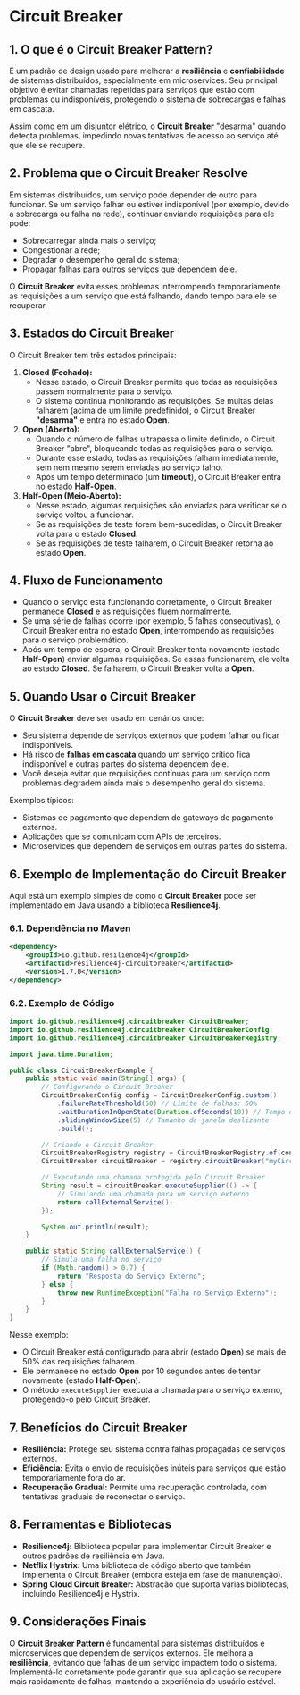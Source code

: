 # Circuit Breaker

## 1. O que é o Circuit Breaker Pattern?

É um padrão de design usado para melhorar a **resiliência** e **confiabilidade** de sistemas distribuídos, especialmente em microservices. Seu principal objetivo é evitar chamadas repetidas para serviços que estão com problemas ou indisponíveis, protegendo o sistema de sobrecargas e falhas em cascata.

Assim como em um disjuntor elétrico, o **Circuit Breaker** "desarma" quando detecta problemas, impedindo novas tentativas de acesso ao serviço até que ele se recupere.

## 2. Problema que o Circuit Breaker Resolve

Em sistemas distribuídos, um serviço pode depender de outro para funcionar. Se um serviço falhar ou estiver indisponível (por exemplo, devido a sobrecarga ou falha na rede), continuar enviando requisições para ele pode:

- Sobrecarregar ainda mais o serviço;
- Congestionar a rede;
- Degradar o desempenho geral do sistema;
- Propagar falhas para outros serviços que dependem dele.

O **Circuit Breaker** evita esses problemas interrompendo temporariamente as requisições a um serviço que está falhando, dando tempo para ele se recuperar.

## 3. Estados do Circuit Breaker

O Circuit Breaker tem três estados principais:

1. **Closed (Fechado):**
    - Nesse estado, o Circuit Breaker permite que todas as requisições passem normalmente para o serviço.
    - O sistema continua monitorando as requisições. Se muitas delas falharem (acima de um limite predefinido), o Circuit Breaker **"desarma"** e entra no estado **Open**.
2. **Open (Aberto):**
    - Quando o número de falhas ultrapassa o limite definido, o Circuit Breaker "abre", bloqueando todas as requisições para o serviço.
    - Durante esse estado, todas as requisições falham imediatamente, sem nem mesmo serem enviadas ao serviço falho.
    - Após um tempo determinado (um **timeout**), o Circuit Breaker entra no estado **Half-Open**.
3. **Half-Open (Meio-Aberto):**
    - Nesse estado, algumas requisições são enviadas para verificar se o serviço voltou a funcionar.
    - Se as requisições de teste forem bem-sucedidas, o Circuit Breaker volta para o estado **Closed**.
    - Se as requisições de teste falharem, o Circuit Breaker retorna ao estado **Open**.

## 4. Fluxo de Funcionamento

- Quando o serviço está funcionando corretamente, o Circuit Breaker permanece **Closed** e as requisições fluem normalmente.
- Se uma série de falhas ocorre (por exemplo, 5 falhas consecutivas), o Circuit Breaker entra no estado **Open**, interrompendo as requisições para o serviço problemático.
- Após um tempo de espera, o Circuit Breaker tenta novamente (estado **Half-Open**) enviar algumas requisições. Se essas funcionarem, ele volta ao estado **Closed**. Se falharem, o Circuit Breaker volta a **Open**.

## 5. Quando Usar o Circuit Breaker

O **Circuit Breaker** deve ser usado em cenários onde:

- Seu sistema depende de serviços externos que podem falhar ou ficar indisponíveis.
- Há risco de **falhas em cascata** quando um serviço crítico fica indisponível e outras partes do sistema dependem dele.
- Você deseja evitar que requisições contínuas para um serviço com problemas degradem ainda mais o desempenho geral do sistema.

Exemplos típicos:

- Sistemas de pagamento que dependem de gateways de pagamento externos.
- Aplicações que se comunicam com APIs de terceiros.
- Microservices que dependem de serviços em outras partes do sistema.

## 6. Exemplo de Implementação do Circuit Breaker

Aqui está um exemplo simples de como o **Circuit Breaker** pode ser implementado em Java usando a biblioteca **Resilience4j**.

### 6.1. Dependência no Maven

```xml
<dependency>
    <groupId>io.github.resilience4j</groupId>
    <artifactId>resilience4j-circuitbreaker</artifactId>
    <version>1.7.0</version>
</dependency>

```

### 6.2. Exemplo de Código

```java
import io.github.resilience4j.circuitbreaker.CircuitBreaker;
import io.github.resilience4j.circuitbreaker.CircuitBreakerConfig;
import io.github.resilience4j.circuitbreaker.CircuitBreakerRegistry;

import java.time.Duration;

public class CircuitBreakerExample {
    public static void main(String[] args) {
        // Configurando o Circuit Breaker
        CircuitBreakerConfig config = CircuitBreakerConfig.custom()
            .failureRateThreshold(50) // Limite de falhas: 50%
            .waitDurationInOpenState(Duration.ofSeconds(10)) // Tempo de espera no estado Open
            .slidingWindowSize(5) // Tamanho da janela deslizante
            .build();

        // Criando o Circuit Breaker
        CircuitBreakerRegistry registry = CircuitBreakerRegistry.of(config);
        CircuitBreaker circuitBreaker = registry.circuitBreaker("myCircuitBreaker");

        // Executando uma chamada protegida pelo Circuit Breaker
        String result = circuitBreaker.executeSupplier(() -> {
            // Simulando uma chamada para um serviço externo
            return callExternalService();
        });

        System.out.println(result);
    }

    public static String callExternalService() {
        // Simula uma falha no serviço
        if (Math.random() > 0.7) {
            return "Resposta do Serviço Externo";
        } else {
            throw new RuntimeException("Falha no Serviço Externo");
        }
    }
}

```

Nesse exemplo:

- O Circuit Breaker está configurado para abrir (estado **Open**) se mais de 50% das requisições falharem.
- Ele permanece no estado **Open** por 10 segundos antes de tentar novamente (estado **Half-Open**).
- O método `executeSupplier` executa a chamada para o serviço externo, protegendo-o pelo Circuit Breaker.

## 7. Benefícios do Circuit Breaker

- **Resiliência:** Protege seu sistema contra falhas propagadas de serviços externos.
- **Eficiência:** Evita o envio de requisições inúteis para serviços que estão temporariamente fora do ar.
- **Recuperação Gradual:** Permite uma recuperação controlada, com tentativas graduais de reconectar o serviço.

## 8. Ferramentas e Bibliotecas

- **Resilience4j:** Biblioteca popular para implementar Circuit Breaker e outros padrões de resiliência em Java.
- **Netflix Hystrix:** Uma biblioteca de código aberto que também implementa o Circuit Breaker (embora esteja em fase de manutenção).
- **Spring Cloud Circuit Breaker:** Abstração que suporta várias bibliotecas, incluindo Resilience4j e Hystrix.

## 9. Considerações Finais

O **Circuit Breaker Pattern** é fundamental para sistemas distribuídos e microservices que dependem de serviços externos. Ele melhora a **resiliência**, evitando que falhas de um serviço impactem todo o sistema. Implementá-lo corretamente pode garantir que sua aplicação se recupere mais rapidamente de falhas, mantendo a experiência do usuário estável.
